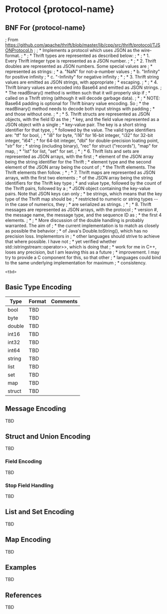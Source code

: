 # Protocol {protocol-name}

## BNF For {protocol-name}

; From <https://github.com/apache/thrift/blob/master/lib/cpp/src/thrift/protocol/TJSONProtocol.h>
;
; * Implements a protocol which uses JSON as the wire-format.
; *
; * Thrift types are represented as described below:
; *
; * 1. Every Thrift integer type is represented as a JSON number.
; *
; * 2. Thrift doubles are represented as JSON numbers. Some special values are
; *    represented as strings:
; *    a. "NaN" for not-a-number values
; *    b. "Infinity" for positive infinity
; *    c. "-Infinity" for negative infinity
; *
; * 3. Thrift string values are emitted as JSON strings, with appropriate
; *    escaping.
; *
; * 4. Thrift binary values are encoded into Base64 and emitted as JSON strings.
; *    The readBinary() method is written such that it will properly skip if
; *    called on a Thrift string (although it will decode garbage data).
; *
; *    NOTE: Base64 padding is optional for Thrift binary value encoding. So
; *    the readBinary() method needs to decode both input strings with padding
; *    and those without one.
; *
; * 5. Thrift structs are represented as JSON objects, with the field ID as the
; *    key, and the field value represented as a JSON object with a single
; *    key-value pair. The key is a short string identifier for that type,
; *    followed by the value. The valid type identifiers are: "tf" for bool,
; *    "i8" for byte, "i16" for 16-bit integer, "i32" for 32-bit integer, "i64"
; *    for 64-bit integer, "dbl" for double-precision loating point, "str" for
; *    string (including binary), "rec" for struct ("records"), "map" for map,
; *    "lst" for list, "set" for set.
; *
; * 6. Thrift lists and sets are represented as JSON arrays, with the first
; *    element of the JSON array being the string identifier for the Thrift
; *    element type and the second element of the JSON array being the count of
; *    the Thrift elements. The Thrift elements then follow.
; *
; * 7. Thrift maps are represented as JSON arrays, with the first two elements
; *    of the JSON array being the string identifiers for the Thrift key type
; *    and value type, followed by the count of the Thrift pairs, followed by a
; *    JSON object containing the key-value pairs. Note that JSON keys can only
; *    be strings, which means that the key type of the Thrift map should be
; *    restricted to numeric or string types -- in the case of numerics, they
; *    are serialized as strings.
; *
; * 8. Thrift messages are represented as JSON arrays, with the protocol
; *    version #, the message name, the message type, and the sequence ID as
; *    the first 4 elements.
; *
; * More discussion of the double handling is probably warranted. The aim of
; * the current implementation is to match as closely as possible the behavior
; * of Java's Double.toString(), which has no precision loss.  Implementors in
; * other languages should strive to achieve that where possible. I have not
; * yet verified whether std::istringstream::operator>>, which is doing that
; * work for me in C++, loses any precision, but I am leaving this as a future
; * improvement. I may try to provide a C component for this, so that other
; * languages could bind to the same underlying implementation for maximum
; * consistency.

```ebnf
<tbd>
```

## Basic Type Encoding

Type   | Format | Comments
-------|--------|---------
bool   | TBD |
byte   | TBD |
double | TBD |
int16  | TBD |
int32  | TBD |
int64  | TBD |
string | TBD |
list   | TBD |
set    | TBD |
map    | TBD |
struct | TBD |

## Message Encoding

TBD

## Struct and Union Encoding

TBD

### Field Encoding

TBD

### Stop Field Handling

TBD

## List and Set Encoding

TBD

## Map Encoding

TBD

## Examples

TBD

## References

TBD

